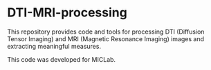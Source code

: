 # DTI-MRI-processing
This repository provides code and tools for processing DTI (Diffusion Tensor Imaging) and MRI (Magnetic Resonance Imaging) images and extracting meaningful measures.

This code was developed for MICLab.
